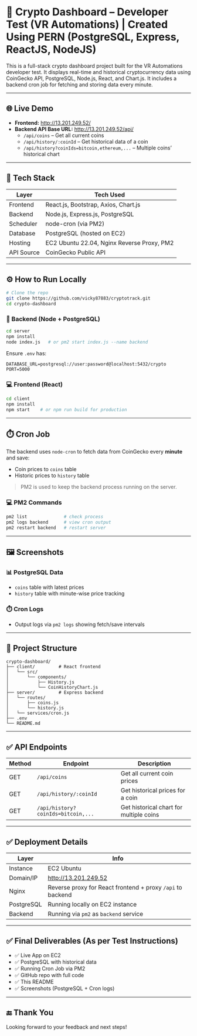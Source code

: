 
# 🚀 Crypto Dashboard – Developer Test (VR Automations) | Created Using PERN (PostgreSQL, Express, ReactJS, NodeJS)

This is a full-stack crypto dashboard project built for the VR Automations developer test. It displays real-time and historical cryptocurrency data using CoinGecko API, PostgreSQL, Node.js, React, and Chart.js. It includes a backend cron job for fetching and storing data every minute.

---

## 🌐 Live Demo

- **Frontend:** http://13.201.249.52/
- **Backend API Base URL:** http://13.201.249.52/api/
  - `/api/coins` – Get all current coins
  - `/api/history/:coinId` – Get historical data of a coin
  - `/api/history?coinIds=bitcoin,ethereum,...` – Multiple coins’ historical chart

---

## 📂 Tech Stack

| Layer     | Tech Used                           |
|-----------|--------------------------------------|
| Frontend  | React.js, Bootstrap, Axios, Chart.js |
| Backend   | Node.js, Express.js, PostgreSQL      |
| Scheduler | node-cron (via PM2)                  |
| Database  | PostgreSQL (hosted on EC2)           |
| Hosting   | EC2 Ubuntu 22.04, Nginx Reverse Proxy, PM2 |
| API Source| CoinGecko Public API                 |

---

## ⚙️ How to Run Locally

```bash
# Clone the repo
git clone https://github.com/vicky87883/cryptotrack.git
cd crypto-dashboard
```

### 🚀 Backend (Node + PostgreSQL)

```bash
cd server
npm install
node index.js   # or pm2 start index.js --name backend
```

Ensure `.env` has:
```env
DATABASE_URL=postgresql://user:password@localhost:5432/crypto
PORT=5000
```

### 💻 Frontend (React)

```bash
cd client
npm install
npm start    # or npm run build for production
```

---

## ⏱️ Cron Job

The backend uses `node-cron` to fetch data from CoinGecko every **minute** and save:

- Coin prices to `coins` table
- Historic prices to `history` table

> PM2 is used to keep the backend process running on the server.

### 💻 PM2 Commands

```bash
pm2 list              # check process
pm2 logs backend      # view cron output
pm2 restart backend   # restart server
```

---

## 🖼️ Screenshots

### 📊 PostgreSQL Data
- `coins` table with latest prices
- `history` table with minute-wise price tracking

### ⏱️ Cron Logs
- Output logs via `pm2 logs` showing fetch/save intervals

---

## 📁 Project Structure

```
crypto-dashboard/
├── client/         # React frontend
│   └── src/
│       └── components/
│           ├── History.js
│           └── CoinHistoryChart.js
├── server/         # Express backend
│   └── routes/
│       ├── coins.js
│       └── history.js
│   └── services/cron.js
├── .env
└── README.md
```

---

## ✅ API Endpoints

| Method | Endpoint                           | Description                           |
|--------|------------------------------------|---------------------------------------|
| GET    | `/api/coins`                       | Get all current coin prices           |
| GET    | `/api/history/:coinId`             | Get historical prices for a coin      |
| GET    | `/api/history?coinIds=bitcoin,...` | Get historical chart for multiple coins |

---

## ✅ Deployment Details

| Layer     | Info                             |
|-----------|----------------------------------|
| Instance  | EC2 Ubuntu                       |
| Domain/IP | http://13.201.249.52             |
| Nginx     | Reverse proxy for React frontend + proxy `/api` to backend |
| PostgreSQL| Running locally on EC2 instance  |
| Backend   | Running via `pm2` as `backend` service |

---

## ✅ Final Deliverables (As per Test Instructions)

- ✅ Live App on EC2
- ✅ PostgreSQL with historical data
- ✅ Running Cron Job via PM2
- ✅ GitHub repo with full code
- ✅ This README
- ✅ Screenshots (PostgreSQL + Cron logs)

---

## 🔚 Thank You

Looking forward to your feedback and next steps!
